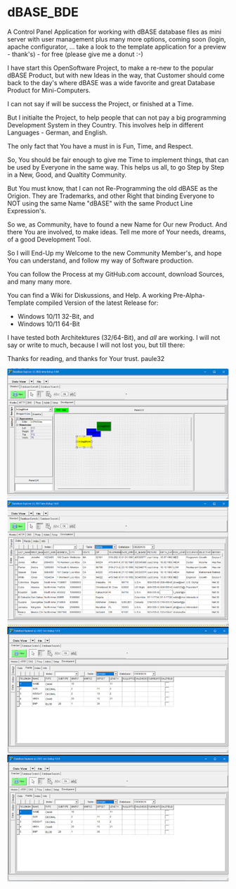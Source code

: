 # dBASE_BDE
A Control Panel Application for working with dBASE database files as mini server with
user management plus many more options, coming soon (login, apache configurator, ...
take a look to the template application for a preview - thank's) - for free
(please give me a donut :-)

I have start this OpenSoftware Project, to make a re-new to the popular dBASE Product,
but with new Ideas in the way, that Customer should come back to the day's where dBASE
was a wide favorite and great Database Product for Mini-Computers.

I can not say if will be success the Project, or finished at a Time.

But I initialte the Project, to help people that can not pay a big programming
Development System in they Country.
This involves help in different Languages - German, and English.

The only fact that You have a must in is Fun, Time, and Respect.

So, You should be fair enough to give me Time to implement things, that can
be used by Everyone in the same way.
This helps us all, to go Step by Step in a New, Good, and Qualtity Community.

But You must know, that I can not Re-Programming the old dBASE as the
Origion. They are Trademarks, and other Right that binding Everyone to NOT
using the same Name "dBASE" with the same Product Line Expression's.

So we, as Community, have to found a new Name for Our new Product.
And there You are involved, to make ideas.
Tell me more of Your needs, dreams, of a good Development Tool.

So I will End-Up my Welcome to the new Community Member's, and hope
You can understand, and follow my way of Software production.

You can follow the Process at my GitHub.com account, download Sources,
and many many more.

You can find a Wiki for Diskussions, and Help.
A working Pre-Alpha-Template compiled Version of the latest Release for:

* Windows 10/11 32-Bit, and
* Windows 10/11 64-Bit

I have tested both Architektures (32/64-Bit), and *all* are working.
I will not say or write to much, because I will not lost you, but till there:

Thanks for reading, and thanks for Your trust.
paule32 

![DesignerPreview](src/screen.png)
![DatabaseView](src/screen2.png)
![DatabaseTableFieldView](src/screen3.png)
![DesignerEditorProview](src/screen3.png)
